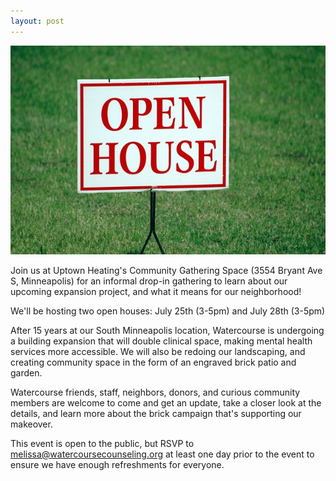 ```yaml
---
layout: post
---
```


![open house sign](/open-house-sign.jpg)

Join us at Uptown Heating's Community Gathering Space (3554 Bryant Ave S, Minneapolis) for an informal drop-in gathering to learn about our upcoming expansion project, and what it means for our neighborhood!

We'll be hosting two open houses: July 25th (3-5pm) and July 28th (3-5pm)

After 15 years at our South Minneapolis location, Watercourse is undergoing a building expansion that will double clinical space, making mental health services more accessible. We will also be redoing our landscaping, and creating community space in the form of an engraved brick patio and garden.

Watercourse friends, staff, neighbors, donors, and curious community members are welcome to come and get an update, take a closer look at the details, and learn more about the brick campaign that's supporting our makeover.

This event is open to the public, but RSVP to melissa@watercoursecounseling.org at least one day prior to the event to ensure we have enough refreshments for everyone.
